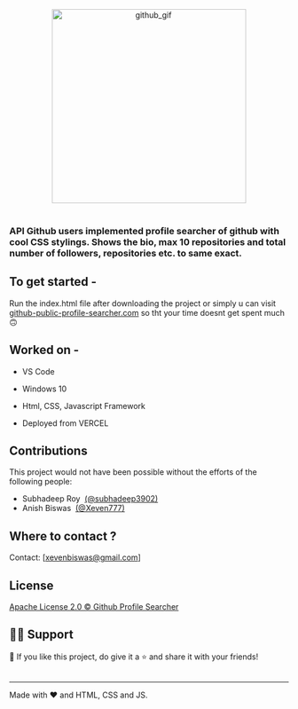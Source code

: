 <div align="center">
<img src="https://i.postimg.cc/mkBMRDnB/Github.jpg" height="350px" alt="github_gif"/>
</div>


<br/>

### API Github users implemented profile searcher of github with cool CSS stylings. Shows the bio, max 10 repositories and total number of followers, repositories etc. to same exact.


## To get started - 

Run the index.html file after downloading the project or simply u can visit <a target="_blank" href="https://github-profile-searcher-two.vercel.app/">github-public-profile-searcher.com</a> so tht your time doesnt get spent much 🙃

## Worked on -

- VS Code

- Windows 10

- Html, CSS, Javascript Framework

- Deployed from VERCEL



## Contributions

This project would not have been possible without the efforts of the following people:
- Subhadeep Roy &nbsp;[(@subhadeep3902)](https://github.com/subhadeep3902)
- Anish Biswas &nbsp;[(@Xeven777)](https://github.com/xeven777)

## Where to contact ?
Contact: [xevenbiswas@gmail.com]

## License
[Apache License 2.0 © Github Profile Searcher](https://github.com/subhadeep3902/Github-Profile-Searcher/blob/5ac5b4f2aeeab88e3e76c98e98d192d9d2f415d9/LICENSE)


## 🙋‍♂️ Support

💙 If you like this project, do give it a ⭐ and share it with your friends!<br><br>

---

Made with ❤️ and HTML, CSS and JS.<br/><br/>
